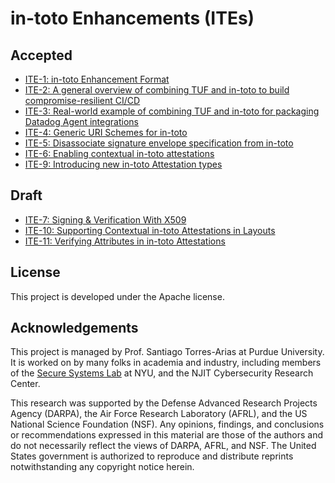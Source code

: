 # in-toto Enhancements (ITEs)

## Accepted

* [ITE-1: in-toto Enhancement Format](ITE/1/README.adoc)
* [ITE-2: A general overview of combining TUF and in-toto to build compromise-resilient CI/CD](ITE/2/README.adoc)
* [ITE-3: Real-world example of combining TUF and in-toto for packaging Datadog Agent integrations](ITE/3/README.adoc)
* [ITE-4: Generic URI Schemes for in-toto](ITE/4/README.adoc)
* [ITE-5: Disassociate signature envelope specification from in-toto](ITE/5/README.adoc)
* [ITE-6: Enabling contextual in-toto attestations](ITE/6/README.adoc)
* [ITE-9: Introducing new in-toto Attestation types](ITE/9/README.adoc)

## Draft

* [ITE-7: Signing & Verification With X509](ITE/7/README.adoc)
* [ITE-10: Supporting Contextual in-toto Attestations in Layouts](ITE/10/README.adoc)
* [ITE-11: Verifying Attributes in in-toto Attestations](ITE/11/README.adoc)

## License

This project is developed under the Apache license.

## Acknowledgements

This project is managed by Prof. Santiago Torres-Arias at Purdue University.
It is worked on by many folks in academia and industry, including members of 
the [Secure Systems Lab](https://ssl.engineering.nyu.edu/) at NYU, and the NJIT
Cybersecurity Research Center.

This research was supported by the Defense Advanced Research Projects Agency
(DARPA), the Air Force Research Laboratory (AFRL), and the US National Science
Foundation (NSF). Any opinions, findings, and conclusions or recommendations
expressed in this material are those of the authors and do not necessarily
reflect the views of DARPA, AFRL, and NSF. The United States government is
authorized to reproduce and distribute reprints notwithstanding any copyright
notice herein.
